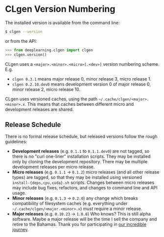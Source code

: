 # CLgen Version Numbering

The installed version is available from the command line:

```sh
$ clgen --version
```

or from the API:

```py
>>> from deeplearning.clgen import clgen
>>> clgen.version()
```

CLgen uses a `<major>.<minor>.<micro>[.<dev>]` version numbering scheme. E.g.

* `clgen 0.3.1` means major release 0, minor release 3, micro release 1. 
* `clgen 0.2.10.dev0` means development version 0 of major release 0, minor release 2, micro release 10.

CLgen uses versioned caches, using the path `~/.cache/clgen/<major>.<minor>.x`. This means that caches between different micro and development releases are shared.

## Release Schedule

There is no formal release schedule, but released versions follow the rough guidelines:

* **Development releases** (e.g. `0.1.1` to `0.1.1.dev0`) are not tagged, so there is no "curl one-liner" installation scripts. They may be installed only by cloning the development repository. There may be multiple development releases per micro release.
* **Micro releases** (e.g. `0.1.1` -> `0.1.2`) micro releases (and all other release types) are tagged, so that they may be installed using versioned `install-{deps,cpu,cuda}.sh` scripts. Changes between micro releases may include bug fixes, refactors, and changes to command line and API usage.
* **Minor releases** (e.g. `0.1.3` -> `0.2.0`) any change which breaks compatibility of filesystem caches (e.g. everything under `~/.cache/clgen/<major.<minor>.x`) *must* require a minor release.
* **Major releases** (e.g. `0.10.23` -> `1.0.0`) Who knows? This is still alpha software. Maybe a major release will be the time I sell the company and retire to the Bahamas. Thank you for participating in [our incredible journey](https://ourincrediblejourney.tumblr.com/).
